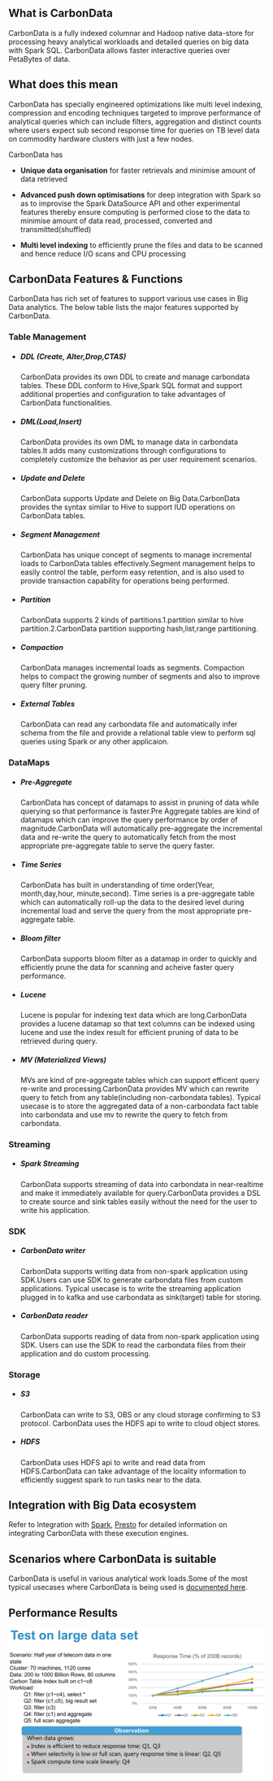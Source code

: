 <!--
    Licensed to the Apache Software Foundation (ASF) under one or more 
    contributor license agreements.  See the NOTICE file distributed with
    this work for additional information regarding copyright ownership. 
    The ASF licenses this file to you under the Apache License, Version 2.0
    (the "License"); you may not use this file except in compliance with 
    the License.  You may obtain a copy of the License at

      http://www.apache.org/licenses/LICENSE-2.0
    
    Unless required by applicable law or agreed to in writing, software 
    distributed under the License is distributed on an "AS IS" BASIS, 
    WITHOUT WARRANTIES OR CONDITIONS OF ANY KIND, either express or implied.
    See the License for the specific language governing permissions and 
    limitations under the License.
-->

## What is CarbonData

CarbonData is a fully indexed columnar and Hadoop native data-store for processing heavy analytical workloads and detailed queries on big data with Spark SQL. CarbonData allows faster interactive queries over PetaBytes of data.



## What does this mean

CarbonData has specially engineered optimizations like multi level indexing, compression and encoding techniques targeted to improve performance of analytical queries which can include filters, aggregation and distinct counts where users expect sub second response time for queries on TB level data on commodity hardware clusters with just a few nodes.

CarbonData has 

- **Unique data organisation** for faster retrievals and minimise amount of data retrieved

- **Advanced push down optimisations** for deep integration with Spark so as to improvise the Spark DataSource API and other experimental features thereby ensure computing is performed close to the data to minimise amount of data read, processed, converted and transmitted(shuffled) 

- **Multi level indexing** to efficiently prune the files and data to be scanned and hence reduce I/O scans and CPU processing

## CarbonData Features & Functions

CarbonData has rich set of features to support various use cases in Big Data analytics. The below table lists the major features supported by CarbonData.



### Table Management

- ##### DDL (Create, Alter,Drop,CTAS)
  
  CarbonData provides its own DDL to create and manage carbondata tables. These DDL conform to Hive,Spark SQL format and support additional properties and configuration to take advantages of CarbonData functionalities.

- ##### DML(Load,Insert)

  CarbonData provides its own DML to manage data in carbondata tables.It adds many customizations through configurations to completely customize the behavior as per user requirement scenarios.

- ##### Update and Delete

  CarbonData supports Update and Delete on Big Data.CarbonData provides the syntax similar to Hive to support IUD operations on CarbonData tables.

- ##### Segment Management

  CarbonData has unique concept of segments to manage incremental loads to CarbonData tables effectively.Segment management helps to easily control the table, perform easy retention, and is also used to provide transaction capability for operations being performed.

- ##### Partition

  CarbonData supports 2 kinds of partitions.1.partition similar to hive partition.2.CarbonData partition supporting hash,list,range partitioning.

- ##### Compaction

  CarbonData manages incremental loads as segments. Compaction helps to compact the growing number of segments and also to improve query filter pruning.

- ##### External Tables

  CarbonData can read any carbondata file and automatically infer schema from the file and provide a relational table view to perform sql queries using Spark or any other applicaion.

### DataMaps

- ##### Pre-Aggregate

  CarbonData has concept of datamaps to assist in pruning of data while querying so that performance is faster.Pre Aggregate tables are kind of datamaps which can improve the query performance by order of magnitude.CarbonData will automatically pre-aggregate the incremental data and re-write the query to automatically fetch from the most appropriate pre-aggregate table to serve the query faster.

- ##### Time Series

  CarbonData has built in understanding of time order(Year, month,day,hour, minute,second). Time series is a pre-aggregate table which can automatically roll-up the data to the desired level during incremental load and serve the query from the most appropriate pre-aggregate table.

- ##### Bloom filter

  CarbonData supports bloom filter as a datamap in order to quickly and efficiently prune the data for scanning and acheive faster query performance.

- ##### Lucene

  Lucene is popular for indexing text data which are long.CarbonData provides a lucene datamap so that text columns can be indexed using lucene and use the index result for efficient pruning of data to be retrieved during query.

- ##### MV (Materialized Views)

  MVs are kind of pre-aggregate tables which can support efficent query re-write and processing.CarbonData provides MV which can rewrite query to fetch from any table(including non-carbondata tables). Typical usecase is to store the aggregated data of a non-carbondata fact table into carbondata and use mv to rewrite the query to fetch from carbondata.

### Streaming

- ##### Spark Streaming

  CarbonData supports streaming of data into carbondata in near-realtime and make it immediately available for query.CarbonData provides a DSL to create source and sink tables easily without the need for the user to write his application.

### SDK

- ##### CarbonData writer

  CarbonData supports writing data from non-spark application using SDK.Users can use SDK to generate carbondata files from custom applications. Typical usecase is to write the streaming application plugged in to kafka and use carbondata as sink(target) table for storing.

- ##### CarbonData reader

  CarbonData supports reading of data from non-spark application using SDK. Users can use the SDK to read the carbondata files from their application and do custom processing.

### Storage

- ##### S3

  CarbonData can write to S3, OBS or any cloud storage confirming to S3 protocol. CarbonData uses the HDFS api to write to cloud object stores.

- ##### HDFS

  CarbonData uses HDFS api to write and read data from HDFS.CarbonData can take advantage of the locality information to efficiently suggest spark to run tasks near to the data.



## Integration with Big Data ecosystem

Refer to Integration with [Spark](./quick-start-guide.md#spark), [Presto](./quick-start-guide.md#presto) for detailed information on integrating CarbonData with these execution engines.

## Scenarios where CarbonData is suitable

CarbonData is useful in various analytical work loads.Some of the most typical usecases where CarbonData is being used is [documented here](./usecases.md).



## Performance Results

![Performance Results](../docs/images/carbondata-performance.png?raw=true)
